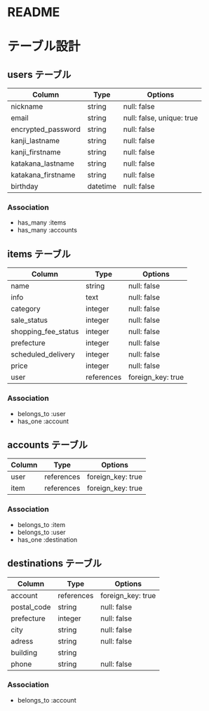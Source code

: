 # README
# テーブル設計


## users テーブル

| Column             | Type    | Options                   |
| ------------------ | ------- | ------------------------- |
| nickname           | string  | null: false               |
| email              | string  | null: false, unique: true |
| encrypted_password | string  | null: false               |
| kanji_lastname     | string  | null: false               |
| kanji_firstname    | string  | null: false               |
| katakana_lastname  | string  | null: false               |
| katakana_firstname | string  | null: false               |
| birthday           | datetime| null: false               |


### Association

- has_many :items
- has_many :accounts


## items テーブル

| Column              | Type          | Options           |
| -----------------   | ------------- | ----------------- |
| name                | string        | null: false       |
| info                | text          | null: false       |
| category            | integer       | null: false       |
| sale_status         | integer       | null: false       |
| shopping_fee_status | integer       | null: false       |
| prefecture          | integer       | null: false       |
| scheduled_delivery  | integer       | null: false       |
| price               | integer       | null: false       |
| user                | references    | foreign_key: true |

### Association

- belongs_to :user
- has_one :account


## accounts テーブル

| Column   | Type       | Options          |
| -------- | ---------- | ---------------- |
| user     | references |foreign_key: true |
| item     | references |foreign_key: true |

### Association

- belongs_to :item
- belongs_to :user
- has_one :destination


## destinations テーブル

| Column      | Type       | Options          |
| ----------- | ---------- | ---------------- |
| account     | references |foreign_key: true |
| postal_code | string     | null: false      |
| prefecture  | integer    | null: false      |
| city        | string     | null: false      |
| adress      | string     | null: false      |
| building    | string     |                  |
| phone       | string     | null: false      |


### Association

- belongs_to :account


